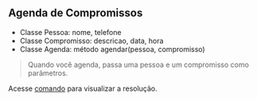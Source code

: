 ## Agenda de Compromissos

- Classe Pessoa: nome, telefone
- Classe Compromisso: descricao, data, hora
- Classe Agenda: método agendar(pessoa, compromisso)

> Quando você agenda, passa uma pessoa e um compromisso como parâmetros.

Acesse [comando](comandos1.py) para visualizar a resolução.
